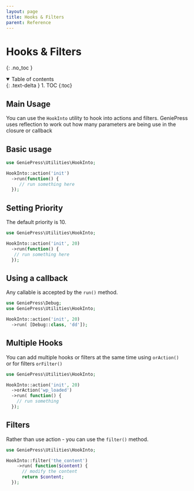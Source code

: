 ```yaml
---
layout: page 
title: Hooks & Filters 
parent: Reference
---
```


# Hooks & Filters

{: .no_toc }
<details open markdown="block">
  <summary>
    Table of contents
  </summary>
  {: .text-delta }
1. TOC
{:toc}
</details>

## Main Usage

You can use the `HookInto` utility to hook into actions and filters. GeniePress
uses reflection to work out how many parameters are being use in the closure or
callback

## Basic usage

```php
use GeniePress\Utilities\HookInto;

HookInto::action('init')
  ->run(function() {
     // run something here
  });
```

## Setting Priority

The default priority is 10.

```php
use GeniePress\Utilities\HookInto;

HookInto::action('init', 20)
  ->run(function() {
   // run something here
  });
```

## Using a callback

Any callable is accepted by the `run()` method.

```php
use GeniePress\Debug;
use GeniePress\Utilities\HookInto;

HookInto::action('init', 20)
  ->run( [Debug::class, 'dd']);
```

## Multiple Hooks

You can add multiple hooks or filters at the same time using `orAction()`  
or for filters `orFilter()`

```php
use GeniePress\Utilities\HookInto;

HookInto::action('init', 20)
  ->orAction('wp_loaded')
  ->run( function() { 
    // run something
  });
```

## Filters

Rather than use action - you can use the `filter()` method.

```php
use GeniePress\Utilities\HookInto;

HookInto::filter('the_content')
    ->run( function($content) { 
      // modify the content
      return $content;
  });
```
